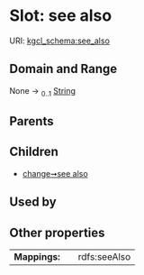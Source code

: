 
# Slot: see also




URI: [kgcl_schema:see_also](https://w3id.org/kgcl-schema/see_also)


## Domain and Range

None &#8594;  <sub>0..1</sub> [String](types/String.md)

## Parents


## Children

 *  [change➞see also](change_see_also.md)

## Used by


## Other properties

|  |  |  |
| --- | --- | --- |
| **Mappings:** | | rdfs:seeAlso |

